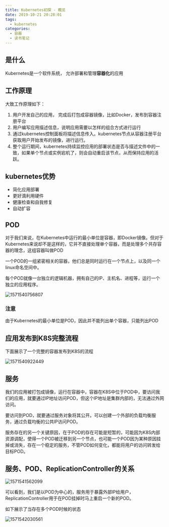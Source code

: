 ```yaml
---
title: Kubernetes初探 - 概览
date: 2019-10-21 20:28:01
tags:
  - kubernetes
categories:
  - 容器
  - 读书笔记
---
```

## 是什么

Kubernetes是一个软件系统， 允许部署和管理**容器化**的应用

## 工作原理

大致工作原理如下：

1. 用户开发自己的应用， 完成后打包成容器镜像，比如Docker，发布到容器注册平台
2. 用户编写应用描述信息，说明应用需要以怎样的组合方式进行运行
3. 通过kubernetes控制面板将描述信息传入。kubernetes节点从容器注册平台获取用户开始发布的镜像，进行运行。
4. 整个运行期间，kubernetes持续监控应用的部署状态是否与描述文件中的一致，如果单个节点或实例宕机了，则会自动重启该节点，从而保持应用的活跃。

## kubernetes优势

- 简化应用部署
- 更好滴利用硬件
- 健康检查和自我修复
- 自动扩容

## POD

对于我们来说，在Kubernetes中运行的最小单位是容器，即Docker镜像。但对于Kubernetes来说却不是这样的，它并不直接处理单个容器，而是处理多个共存容器的理念，这组容器叫做POD

一个POD的一组紧密相关的容器，他们总是同时运行在一个节点上，以及同一个linux命名空间中。

每个POD就像一台独立的逻辑机器，拥有自己的IP、主机名、进程等，运行一个独立的应用程序。

![1571540756807](1571540756807.png)

### 注意

由于Kubernetes的最小单位是POD，因此并不能列出单个容器，只能列出POD

## 应用发布到K8S完整流程

下面展示了一个完整的容器发布到K8S的流程

![1571540922449](1571540922449.png)

## 服务

我们的应用被打包成镜像，运行在容器中，容器在K8S中位于POD中，要访问我们的应用，就要通过IP地址访问POD，但这个IP地址是集群内部的，无法通过外网访问。

要访问到POD，就要通过服务对象将其公开。可以创建一个外部的负载均衡服务，通过负载均衡的公共IP访问POD。

服务存在的另一个关键原因，在于POD的存在可能是短暂的，可能因为K8S内部资源调配，使得一个POD被迁移到另一个节点，也可能一个POD因为某种原因挂掉或消失，存在一个稳定的服务，不管POD如何变化，都能将用户的访问转发给目标POD。

## 服务、POD、ReplicationController的关系

![1571541562099](1571541562099.png)

可以看到，我们是以POD为中心的，服务用于暴露外部IP给用户，ReplicationController用于在POD挂掉时马上重启一个新的POD。

如下展示了当存在多个POD时候的状态

![1571542030561](1571542030561.png)
